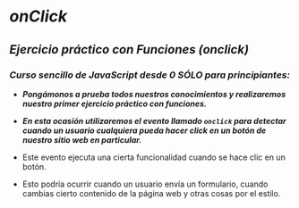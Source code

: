 # **_onClick_**

## **_Ejercicio práctico con Funciones (onclick)_**

### **_Curso sencillo de JavaScript desde 0 SÓLO para principiantes:_**

- **_Pongámonos a prueba todos nuestros conocimientos y realizaremos nuestro primer ejercicio práctico con funciones._**

- **_En esta ocasión utilizaremos el evento llamado ```onclick``` para detectar cuando un usuario cualquiera pueda hacer click en un botón de nuestro sitio web en particular._**

- Este evento ejecuta una cierta funcionalidad cuando se hace clic en un botón.

- Esto podría ocurrir cuando un usuario envía un formulario, cuando cambias cierto contenido de la página web y otras cosas por el estilo.
